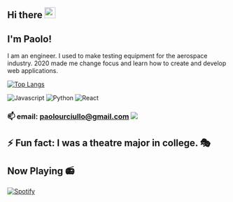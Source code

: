## Hi there <img src="https://media.giphy.com/media/hvRJCLFzcasrR4ia7z/giphy.gif" width="25px">

## I'm Paolo!  
I am an engineer.  I used to make testing equipment for the aerospace industry.  2020 made me change focus and learn how to create and develop web applications.

[![Top Langs](https://github-readme-stats.vercel.app/api/top-langs/?username=paolourciullo&layout=compact)](https://github.com/anuraghazra/github-readme-stats)

![Javascript](https://img.shields.io/badge/javascript-%23323330.svg?style=for-the-badge&logo=javascript&logoColor=%23F7DF1E)
![Python](https://img.shields.io/badge/python-%2314354C.svg?style=for-the-badge&logo=python&logoColor=white")
![React](https://img.shields.io/badge/react-%2320232a.svg?style=for-the-badge&logo=react&logoColor=%2361DAFB)


### 📫 email: paolourciullo@gmail.com  ![](https://img.shields.io/twitter/follow/paolo__init__?label=%40paolo__init__&logoColor=green&style=social)

## ⚡ Fun fact: I was a theatre major in college.  🎭

## Now Playing 📻
[![Spotify](https://novatorem-lime-eight.vercel.app/api/spotify)](https://open.spotify.com/user/9caazjx0xo1eg1b7az10hcxlh)

<!--
**paolourciullo/paolourciullo** is a ✨ _special_ ✨ repository because its `README.md` (this file) appears on your GitHub profile.

Here are some ideas to get you started:

- 🔭 I’m currently working on ...
- 🌱 I’m currently learning ...
- 👯 I’m looking to collaborate on ...
- 🤔 I’m looking for help with ...
- 💬 Ask me about ...
- 📫 How to reach me: ...
- 😄 Pronouns: ...
- ⚡ Fun fact: ...
-->







